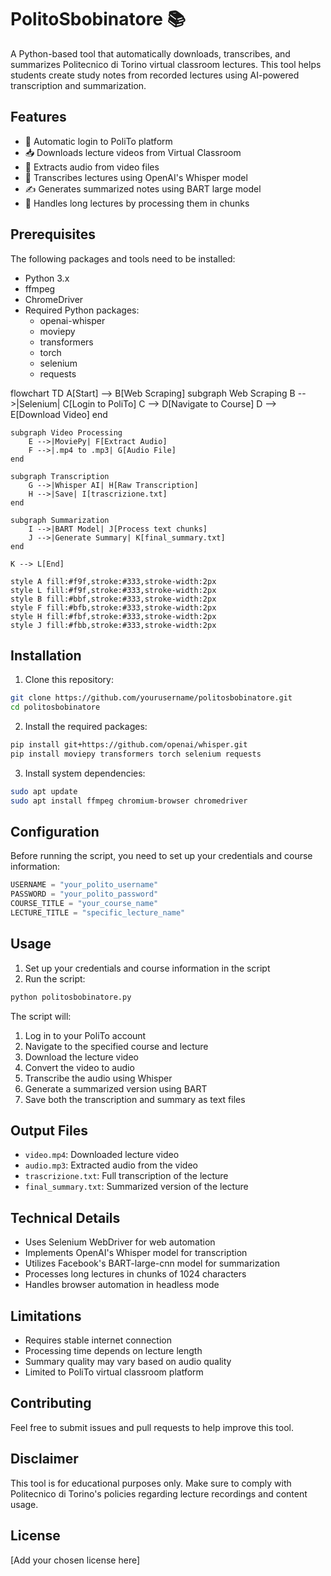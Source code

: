 # PolitoSbobinatore 📚

A Python-based tool that automatically downloads, transcribes, and summarizes Politecnico di Torino virtual classroom lectures. This tool helps students create study notes from recorded lectures using AI-powered transcription and summarization.

## Features

- 🔐 Automatic login to PoliTo platform
- 📥 Downloads lecture videos from Virtual Classroom
- 🎵 Extracts audio from video files
- 📝 Transcribes lectures using OpenAI's Whisper model
- ✍️ Generates summarized notes using BART large model
- 🤖 Handles long lectures by processing them in chunks

## Prerequisites

The following packages and tools need to be installed:

- Python 3.x
- ffmpeg
- ChromeDriver
- Required Python packages:
  - openai-whisper
  - moviepy
  - transformers
  - torch
  - selenium
  - requests

flowchart TD
    A[Start] --> B[Web Scraping]
    subgraph Web Scraping
        B -->|Selenium| C[Login to PoliTo]
        C --> D[Navigate to Course]
        D --> E[Download Video]
    end
    
    subgraph Video Processing
        E -->|MoviePy| F[Extract Audio]
        F -->|.mp4 to .mp3| G[Audio File]
    end
    
    subgraph Transcription
        G -->|Whisper AI| H[Raw Transcription]
        H -->|Save| I[trascrizione.txt]
    end
    
    subgraph Summarization
        I -->|BART Model| J[Process text chunks]
        J -->|Generate Summary| K[final_summary.txt]
    end
    
    K --> L[End]

    style A fill:#f9f,stroke:#333,stroke-width:2px
    style L fill:#f9f,stroke:#333,stroke-width:2px
    style B fill:#bbf,stroke:#333,stroke-width:2px
    style F fill:#bfb,stroke:#333,stroke-width:2px
    style H fill:#fbf,stroke:#333,stroke-width:2px
    style J fill:#fbb,stroke:#333,stroke-width:2px
    
## Installation

1. Clone this repository:
```bash
git clone https://github.com/yourusername/politosbobinatore.git
cd politosbobinatore
```

2. Install the required packages:
```bash
pip install git+https://github.com/openai/whisper.git
pip install moviepy transformers torch selenium requests
```

3. Install system dependencies:
```bash
sudo apt update
sudo apt install ffmpeg chromium-browser chromedriver
```

## Configuration

Before running the script, you need to set up your credentials and course information:

```python
USERNAME = "your_polito_username"
PASSWORD = "your_polito_password"
COURSE_TITLE = "your_course_name"
LECTURE_TITLE = "specific_lecture_name"
```

## Usage

1. Set up your credentials and course information in the script
2. Run the script:
```bash
python politosbobinatore.py
```

The script will:
1. Log in to your PoliTo account
2. Navigate to the specified course and lecture
3. Download the lecture video
4. Convert the video to audio
5. Transcribe the audio using Whisper
6. Generate a summarized version using BART
7. Save both the transcription and summary as text files

## Output Files

- `video.mp4`: Downloaded lecture video
- `audio.mp3`: Extracted audio from the video
- `trascrizione.txt`: Full transcription of the lecture
- `final_summary.txt`: Summarized version of the lecture

## Technical Details

- Uses Selenium WebDriver for web automation
- Implements OpenAI's Whisper model for transcription
- Utilizes Facebook's BART-large-cnn model for summarization
- Processes long lectures in chunks of 1024 characters
- Handles browser automation in headless mode

## Limitations

- Requires stable internet connection
- Processing time depends on lecture length
- Summary quality may vary based on audio quality
- Limited to PoliTo virtual classroom platform

## Contributing

Feel free to submit issues and pull requests to help improve this tool.

## Disclaimer

This tool is for educational purposes only. Make sure to comply with Politecnico di Torino's policies regarding lecture recordings and content usage.

## License

[Add your chosen license here]
